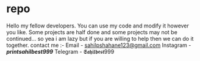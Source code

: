 # repo
Hello my fellow developers. You can use my code and modify it however you like.
Some projects are half done and some projects may not be continued... so yea i am lazy but if you are willing to help then we can do it together.
contact me :- 
Email - sahilpshahane123@gmail.com
Instagram - ___printsahilbest999___
Telegram - 𝕾𝖆𝖍𝖎𝖑𝖇𝖊𝖘𝖙999
